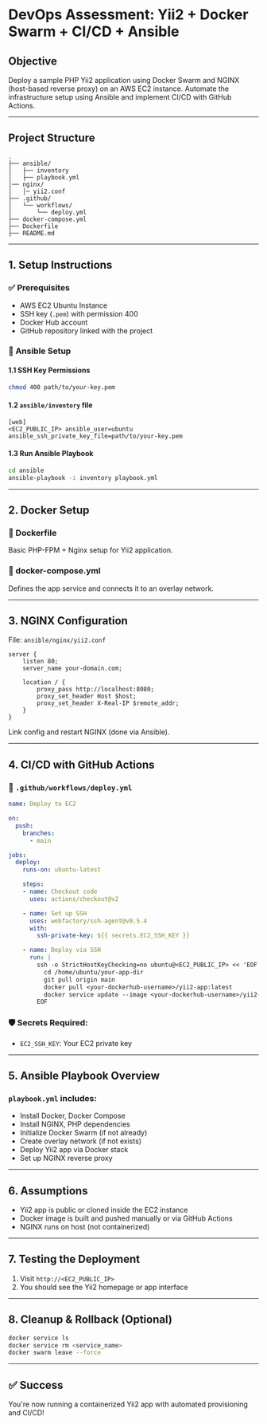 # DevOps Assessment: Yii2 + Docker Swarm + CI/CD + Ansible

## Objective

Deploy a sample PHP Yii2 application using Docker Swarm and NGINX (host-based reverse proxy) on an AWS EC2 instance. Automate the infrastructure setup using Ansible and implement CI/CD with GitHub Actions.

---

## Project Structure

```
.
├── ansible/
│   ├── inventory
│   ├── playbook.yml
│── nginx/
│   │─ yii2.conf
├── .github/
│   └── workflows/
│       └── deploy.yml
├── docker-compose.yml
├── Dockerfile
├── README.md
```

---

## 1. Setup Instructions

### ✅ Prerequisites

* AWS EC2 Ubuntu Instance
* SSH key (`.pem`) with permission 400
* Docker Hub account
* GitHub repository linked with the project

### 🔧 Ansible Setup

#### 1.1 SSH Key Permissions

```bash
chmod 400 path/to/your-key.pem
```

#### 1.2 `ansible/inventory` file

```
[web]
<EC2_PUBLIC_IP> ansible_user=ubuntu ansible_ssh_private_key_file=path/to/your-key.pem
```

#### 1.3 Run Ansible Playbook

```bash
cd ansible
ansible-playbook -i inventory playbook.yml
```

---

## 2. Docker Setup

### 🔨 Dockerfile

Basic PHP-FPM + Nginx setup for Yii2 application.

### 🐳 docker-compose.yml

Defines the app service and connects it to an overlay network.

---

## 3. NGINX Configuration

File: `ansible/nginx/yii2.conf`

```nginx
server {
    listen 80;
    server_name your-domain.com;

    location / {
        proxy_pass http://localhost:8080;
        proxy_set_header Host $host;
        proxy_set_header X-Real-IP $remote_addr;
    }
}
```

Link config and restart NGINX (done via Ansible).

---

## 4. CI/CD with GitHub Actions

### 🔁 `.github/workflows/deploy.yml`

```yaml
name: Deploy to EC2

on:
  push:
    branches:
      - main

jobs:
  deploy:
    runs-on: ubuntu-latest

    steps:
    - name: Checkout code
      uses: actions/checkout@v2

    - name: Set up SSH
      uses: webfactory/ssh-agent@v0.5.4
      with:
        ssh-private-key: ${{ secrets.EC2_SSH_KEY }}

    - name: Deploy via SSH
      run: |
        ssh -o StrictHostKeyChecking=no ubuntu@<EC2_PUBLIC_IP> << 'EOF'
          cd /home/ubuntu/your-app-dir
          git pull origin main
          docker pull <your-dockerhub-username>/yii2-app:latest
          docker service update --image <your-dockerhub-username>/yii2-app:latest yii2_service
        EOF
```

### 🛡 Secrets Required:

* `EC2_SSH_KEY`: Your EC2 private key

---

## 5. Ansible Playbook Overview

### `playbook.yml` includes:

* Install Docker, Docker Compose
* Install NGINX, PHP dependencies
* Initialize Docker Swarm (if not already)
* Create overlay network (if not exists)
* Deploy Yii2 app via Docker stack
* Set up NGINX reverse proxy

---

## 6. Assumptions

* Yii2 app is public or cloned inside the EC2 instance
* Docker image is built and pushed manually or via GitHub Actions
* NGINX runs on host (not containerized)

---

## 7. Testing the Deployment

1. Visit `http://<EC2_PUBLIC_IP>`
2. You should see the Yii2 homepage or app interface

---

## 8. Cleanup & Rollback (Optional)

```bash
docker service ls
docker service rm <service_name>
docker swarm leave --force
```

---

## ✅ Success

You're now running a containerized Yii2 app with automated provisioning and CI/CD!
